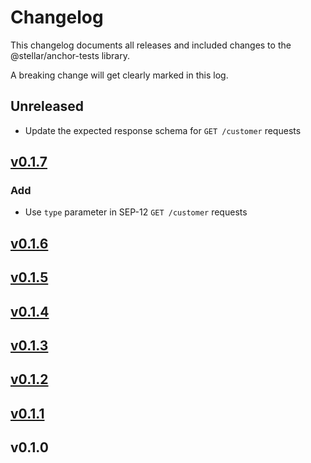 # Changelog

This changelog documents all releases and included changes to the @stellar/anchor-tests library.

A breaking change will get clearly marked in this log.

## Unreleased
- Update the expected response schema for `GET /customer` requests

## [v0.1.7](https://github.com/stellar/stellar-anchor-tests/compare/v0.1.6...master)

### Add
- Use `type` parameter in SEP-12 `GET /customer` requests

## [v0.1.6](https://github.com/stellar/stellar-anchor-tests/compare/v0.1.5...v0.1.6)

## [v0.1.5](https://github.com/stellar/stellar-anchor-tests/compare/v0.1.4...v0.1.5)

## [v0.1.4](https://github.com/stellar/stellar-anchor-tests/compare/v0.1.3...v0.1.4)

## [v0.1.3](https://github.com/stellar/stellar-anchor-tests/compare/v0.1.2...v0.1.3)

## [v0.1.2](https://github.com/stellar/stellar-anchor-tests/compare/v0.1.1...v0.1.2)

## [v0.1.1](https://github.com/stellar/stellar-anchor-tests/compare/v0.1.0...v0.1.1)

## v0.1.0
